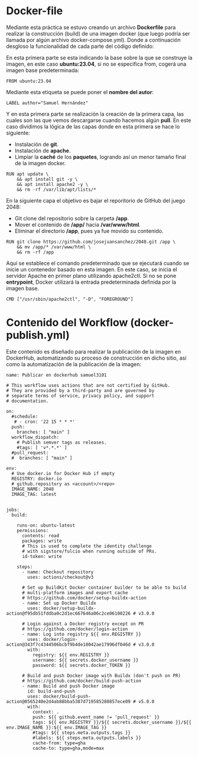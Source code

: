 # Docker-file

Mediante esta práctica se estuvo creando un archivo **Dockerfile** para realizar la construcción (build) de una imagen docker (que luego podría ser llamada por algún archivo docker-compose.yml).
Donde a continuación desgloso la funcionalidad de cada parte del código definido:

En esta primera parte se esta indicando la base sobre la que se construye la imagen, en este  caso **ubuntu:23.04**, si no se especifica from, cogerá una imagen base predeterminada:

```
FROM ubuntu:23.04
```
Mediante esta etiqueta se puede poner el **nombre del autor**:

```
LABEL author="Samuel Hernández"
```
Y en esta primera parte se realización la creación de la primera capa, las cuales son las que vemos descargarse cuando hacemos algún **pull**. En este caso dividimos la lógica de las capas donde en esta primera se hace lo siguiente:

- Instalación de **git**.
- Instalación de **apache**.
- Limpiar la **caché** de los **paquetes**, logrando así un menor tamaño final de la imagen docker.
  
```
RUN apt update \
    && apt install git -y \
    && apt install apache2 -y \
    && rm -rf /var/lib/apt/lists/*
```
En la siguiente capa el objetivo es bajar el reporitorio de GitHub del juego 2048:

- Git clone del repositorio sobre la carpeta **/app**.
- Mover el contenido de **/app/** hacia **/var/www/html**.
- Eliminar el directorio **/app**, pues ya fue movido su contenido.
  
```
RUN git clone https://github.com/josejuansanchez/2048.git /app \
    && mv /app/* /var/www/html \
    && rm -rf /app
```
Aquí se establece el comando predeterminado que se ejecutará cuando se inicie un contenedor basado en esta imagen. En este caso, se inicia el servidor Apache en primer plano utilizando apache2ctl.
Si no se pone **entrypoint**, Docker utilizará la entrada predeterminada definida por la imagen base.
```
CMD ["/usr/sbin/apache2ctl", "-D", "FOREGROUND"]
```
# Contenido del Workflow (docker-publish.yml)

Este contenido es diseñado para realizar la publicación de la imagen en DockerHub, automatizando su proceso de construcción en dicho sitio, así como la automatización de la publicación de la imagen:

```
name: Publicar en dockerhub samuel3101

# This workflow uses actions that are not certified by GitHub.
# They are provided by a third-party and are governed by
# separate terms of service, privacy policy, and support
# documentation.

on:
  #schedule:
   # - cron: '22 15 * * *'
  push:
    branches: [ "main" ]
  workflow_dispatch:
    # Publish semver tags as releases.
    #tags: [ 'v*.*.*' ]
  #pull_request:
  #  branches: [ "main" ]

env:
  # Use docker.io for Docker Hub if empty
  REGISTRY: docker.io
  # github.repository as <account>/<repo>
  IMAGE_NAME: 2048
  IMAGE_TAG: latest


jobs:
  build:

    runs-on: ubuntu-latest
    permissions:
      contents: read
      packages: write
      # This is used to complete the identity challenge
      # with sigstore/fulcio when running outside of PRs.
      id-token: write

    steps:
      - name: Checkout repository
        uses: actions/checkout@v3
        
      # Set up BuildKit Docker container builder to be able to build
      # multi-platform images and export cache
      # https://github.com/docker/setup-buildx-action
      - name: Set up Docker Buildx
        uses: docker/setup-buildx-action@f95db51fddba0c2d1ec667646a06c2ce06100226 # v3.0.0

      # Login against a Docker registry except on PR
      # https://github.com/docker/login-action
      - name: Log into registry ${{ env.REGISTRY }}
        uses: docker/login-action@343f7c4344506bcbf9b4de18042ae17996df046d # v3.0.0
        with:
          registry: ${{ env.REGISTRY }}
          username: ${{ secrets.docker_username }}
          password: ${{ secrets.docker_TOKEN }}

      # Build and push Docker image with Buildx (don't push on PR)
      # https://github.com/docker/build-push-action
      - name: Build and push Docker image
        id: build-and-push
        uses: docker/build-push-action@0565240e2d4ab88bba5387d719585280857ece09 # v5.0.0
        with:
          context: .
          push: ${{ github.event_name != 'pull_request' }}
          tags: ${{ env.REGISTRY }}/${{ secrets.docker_username }}/${{ env.IMAGE_NAME }}:${{ env.IMAGE_TAG }}
          #tags: ${{ steps.meta.outputs.tags }}
          #labels: ${{ steps.meta.outputs.labels }}
          cache-from: type=gha
          cache-to: type=gha,mode=max
```
